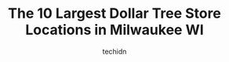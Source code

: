 ---
layout: ampstory
image: https://i0.wp.com/www.depkes.org/wp-content/uploads/2023/06/dollar-tree-0-in-milwaukee-wi-1685966096.jpeg?resize=640,853
author: techidn
featured: false
description: Discover the impressive array of Dollar Tree options in Milwaukee WI, where you can find 10 of the largest Dollar Tree establishments in the area. From renowned classics to hidden gems, Milw
title: The 10 Largest Dollar Tree Store Locations in Milwaukee WI
cover:
   title: The 10 Largest Dollar Tree Store Locations in Milwaukee WI
   subtitle: Rickpate
   background: https://www.depkes.org/wp-content/uploads/2023/06/dollar-tree-0-in-milwaukee-wi-1685966096.jpeg

pages: 
 - layout: thirds
   top: <h1>#1 Dollar Tree</h1>
   bottom: "<p>Always understaffed and sometimes understocked.Plus, they have had a big change which happened within the last month or two. So, I understand the concept of inflation and</p>"
   background: https://www.depkes.org/wp-content/uploads/2023/06/dollar-tree-1-in-milwaukee-wi-1685966096.jpeg
   backgroundblur: true
 - layout: thirds
   top: <h1>#2 Dollar Tree</h1>
   bottom: "<p>380 E Capitol Dr, Milwaukee, WI 53212, United States</p>"
   background: https://www.depkes.org/wp-content/uploads/2023/06/dollar-tree-2-in-milwaukee-wi-1685966096.jpeg
   cta:
      link: https://www.depkes.org/blog/the-10-largest-dollar-tree-store-locations-in-milwaukee-wi/
      text: The 10 Largest Dollar Tree Store Locations in Milwaukee WI
 - layout: thirds
   top: <h1>#3 Dollar Tree</h1>
   bottom: "<p>2851 N Mayfair Rd, Wauwatosa, WI 53222, United States</p>"
   background: https://www.depkes.org/wp-content/uploads/2023/06/dollar-tree-3-in-milwaukee-wi-1685966097.jpeg
   cta:
      link: https://www.depkes.org/blog/the-10-largest-dollar-tree-store-locations-in-milwaukee-wi/
      text: The 10 Largest Dollar Tree Store Locations in Milwaukee WI
 - layout: thirds
   top: <h1>#4 Dollar Tree</h1>
   bottom: "<p>6788 W Greenfield Ave, West Allis, WI 53214, United States</p>"
   background: https://images.unsplash.com/photo-1561679660-d00ee1e0dc8e?ixlib=rb-4.0.3&ixid=MnwxMjA3fDB8MHxwaG90by1wYWdlfHx8fGVufDB8fHx8&auto=format&fit=crop&w=640&h=853&q=80
   cta:
      link: https://www.depkes.org/blog/the-10-largest-dollar-tree-store-locations-in-milwaukee-wi/
      text: The 10 Largest Dollar Tree Store Locations in Milwaukee WI
 - layout: thirds
   top: <h1>#5 Dollar Tree</h1>
   bottom: "<p>1300 W Historic Mitchell St, Milwaukee, WI 53204, United States</p>"
   background: https://images.unsplash.com/photo-1489694553447-4c9339da310d?ixlib=rb-4.0.3&ixid=MnwxMjA3fDB8MHxwaG90by1wYWdlfHx8fGVufDB8fHx8&auto=format&fit=crop&w=640&h=853&q=80
   cta:
      link: https://www.depkes.org/blog/the-10-largest-dollar-tree-store-locations-in-milwaukee-wi/
      text: The 10 Largest Dollar Tree Store Locations in Milwaukee WI
 - layout: thirds
   top: <h1>#6 Dollar Tree</h1>
   bottom: "<p>7519 W Oklahoma Ave, Milwaukee, WI 53219, United States</p>"
   background: https://images.unsplash.com/photo-1580610447943-1bfbef5efe07?ixlib=rb-4.0.3&ixid=MnwxMjA3fDB8MHxwaG90by1wYWdlfHx8fGVufDB8fHx8&auto=format&fit=crop&w=640&h=853&q=80
   cta:
      link: https://www.depkes.org/blog/the-10-largest-dollar-tree-store-locations-in-milwaukee-wi/
      text: The 10 Largest Dollar Tree Store Locations in Milwaukee WI
 - layout: thirds
   top: <h1>#7 Dollar Tree</h1>
   bottom: "<p>3700 S 27th St, Milwaukee, WI 53221, United States</p>"
   background: https://images.unsplash.com/photo-1567095761054-7a02e69e5c43?ixlib=rb-4.0.3&ixid=MnwxMjA3fDB8MHxwaG90by1wYWdlfHx8fGVufDB8fHx8&auto=format&fit=crop&w=640&h=853&q=80
   cta:
      link: https://www.depkes.org/blog/the-10-largest-dollar-tree-store-locations-in-milwaukee-wi/
      text: The 10 Largest Dollar Tree Store Locations in Milwaukee WI
 - layout: thirds
   middle: Continue reading...
   background: https://images.unsplash.com/photo-1618556658017-fd9c732d1360?ixlib=rb-4.0.3&ixid=MnwxMjA3fDB8MHxwaG90by1wYWdlfHx8fGVufDB8fHx8&auto=format&fit=crop&w=640&h=853&q=80
   cta:
      link: https://www.depkes.org/blog/the-10-largest-dollar-tree-store-locations-in-milwaukee-wi/
      text: The 10 Largest Dollar Tree Store Locations in Milwaukee WI
      
---